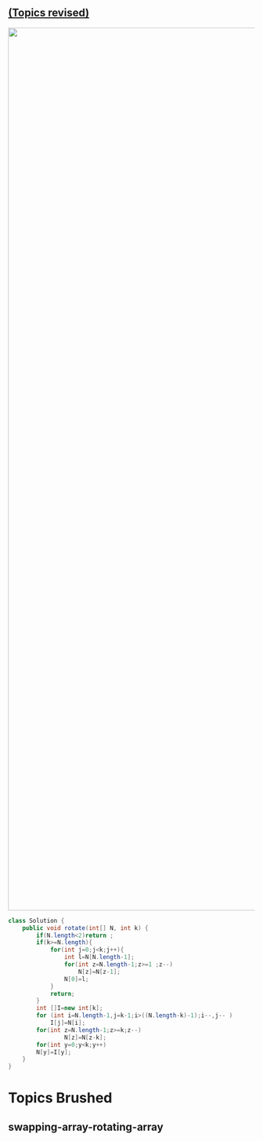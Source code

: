 ## [(Topics revised)](#swapping-array-rotating-array)

<img src="https://github.com/PrathameshBhagat/LeetCodePratice/assets/90595097/af1e7be5-daf4-4335-8803-70410d2901fa" style="height:45vh;width:80vw">
 
``` java  
class Solution {
    public void rotate(int[] N, int k) {
        if(N.length<2)return ;
        if(k>=N.length){
            for(int j=0;j<k;j++){
                int l=N[N.length-1];
                for(int z=N.length-1;z>=1 ;z--)
                    N[z]=N[z-1]; 
                N[0]=l;
            }
            return;
        }
        int []I=new int[k];
        for (int i=N.length-1,j=k-1;i>((N.length-k)-1);i--,j-- )
            I[j]=N[i]; 
        for(int z=N.length-1;z>=k;z--)
                N[z]=N[z-k];  
        for(int y=0;y<k;y++)
        N[y]=I[y];
    }
}
```
# Topics Brushed 
  ##  swapping-array-rotating-array 
